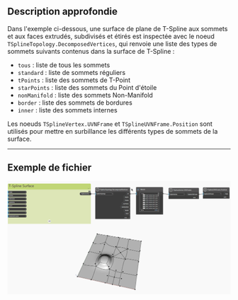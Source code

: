 <!--- Autodesk.DesignScript.Geometry.TSpline.TSplineTopology.DecomposedVertices --->
<!--- GNCPW2XCPOITIUUDNZKISNP347TEGTDWVI5SQTBJX3JWFZTVRXGA --->
## Description approfondie
Dans l'exemple ci-dessous, une surface de plane de T-Spline aux sommets et aux faces extrudés, subdivisés et étirés est inspectée avec le noeud `TSplineTopology.DecomposedVertices`, qui renvoie une liste des types de sommets suivants contenus dans la surface de T-Spline :

- `tous` : liste de tous les sommets
- `standard` : liste de sommets réguliers
- `tPoints` : liste des sommets de T-Point
- `starPoints` : liste des sommets du Point d'étoile
- `nonManifold` : liste des sommets Non-Manifold
- `border` : liste des sommets de bordures
- `inner` : liste des sommets internes

Les noeuds `TSplineVertex.UVNFrame` et `TSplineUVNFrame.Position` sont utilisés pour mettre en surbillance les différents types de sommets de la surface.

___
## Exemple de fichier

![TSplineTopology.DecomposedVertices](./GNCPW2XCPOITIUUDNZKISNP347TEGTDWVI5SQTBJX3JWFZTVRXGA_img.gif)

